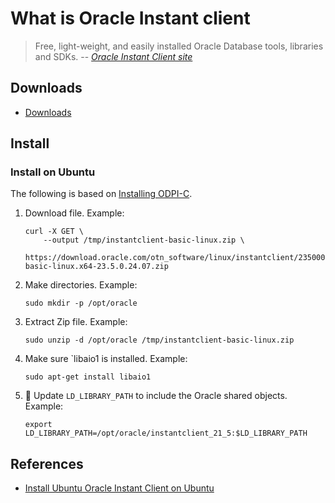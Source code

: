 # What is Oracle Instant client

> Free, light-weight, and easily installed Oracle Database tools, libraries and SDKs.
> -- *[Oracle Instant Client site]*

## Downloads

- [Downloads]

## Install

### Install on Ubuntu

The following is based on [Installing ODPI-C].

1. Download file.
   Example:

    ```console
    curl -X GET \
        --output /tmp/instantclient-basic-linux.zip \
        https://download.oracle.com/otn_software/linux/instantclient/2350000/instantclient-basic-linux.x64-23.5.0.24.07.zip

    ```

1. Make directories.
   Example:

    ```console
    sudo mkdir -p /opt/oracle

    ```

1. Extract Zip file.
   Example:

    ```console
    sudo unzip -d /opt/oracle /tmp/instantclient-basic-linux.zip

    ```

1. Make sure `libaio1 is installed.
   Example:

    ```console
    sudo apt-get install libaio1

    ```

1. :thinking: Update `LD_LIBRARY_PATH` to include the Oracle shared objects.
   Example:

    ```console
    export LD_LIBRARY_PATH=/opt/oracle/instantclient_21_5:$LD_LIBRARY_PATH

    ```

## References

- [Install Ubuntu Oracle Instant Client on Ubuntu]

[Downloads]: https://www.oracle.com/database/technologies/instant-client/downloads.html
[Install Ubuntu Oracle Instant Client on Ubuntu]: https://help.ubuntu.com/community/Oracle%20Instant%20Client
[Installing ODPI-C]: https://odpi-c.readthedocs.io/en/latest/user_guide/installation.html#linux
[Oracle Instant Client site]: https://www.oracle.com/database/technologies/instant-client.html
